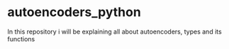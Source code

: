 # autoencoders_python
In this repository i will be explaining all about autoencoders, types and its functions
